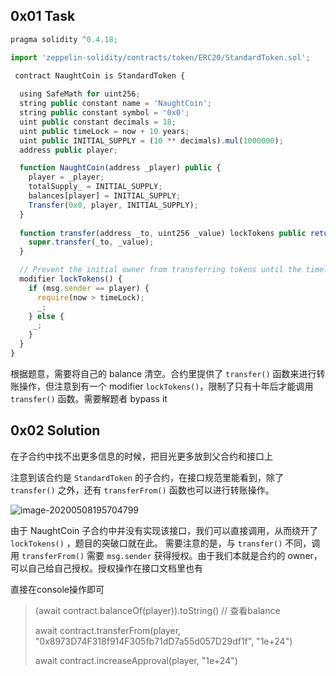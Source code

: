 ## 0x01 Task

```javascript
pragma solidity ^0.4.18;

import 'zeppelin-solidity/contracts/token/ERC20/StandardToken.sol';

 contract NaughtCoin is StandardToken {
  
  using SafeMath for uint256;
  string public constant name = 'NaughtCoin';
  string public constant symbol = '0x0';
  uint public constant decimals = 18;
  uint public timeLock = now + 10 years;
  uint public INITIAL_SUPPLY = (10 ** decimals).mul(1000000);
  address public player;

  function NaughtCoin(address _player) public {
    player = _player;
    totalSupply_ = INITIAL_SUPPLY;
    balances[player] = INITIAL_SUPPLY;
    Transfer(0x0, player, INITIAL_SUPPLY);
  }
  
  function transfer(address _to, uint256 _value) lockTokens public returns(bool) {
    super.transfer(_to, _value);
  }

  // Prevent the initial owner from transferring tokens until the timelock has passed
  modifier lockTokens() {
    if (msg.sender == player) {
      require(now > timeLock);
      _;
    } else {
     _;
    }
  } 
} 
```

根据题意，需要将自己的 balance 清空。合约里提供了 `transfer()` 函数来进行转账操作，但注意到有一个 modifier `lockTokens()`，限制了只有十年后才能调用 `transfer()` 函数。需要解题者 bypass it

## 0x02 Solution

在子合约中找不出更多信息的时候，把目光更多放到父合约和接口上

注意到该合约是 `StandardToken` 的子合约，在接口规范里能看到，除了 `transfer()` 之外，还有 `transferFrom()` 函数也可以进行转账操作。

![image-20200508195704799](https://picturefac.oss-cn-hangzhou.aliyuncs.com/img/20200508195706.png)

由于 NaughtCoin 子合约中并没有实现该接口，我们可以直接调用，从而绕开了 `lockTokens()` ，题目的突破口就在此。
需要注意的是，与 `transfer()` 不同，调用 `transferFrom()` 需要 `msg.sender` 获得授权。由于我们本就是合约的 owner，可以自己给自己授权。授权操作在接口文档里也有

直接在console操作即可

> (await contract.balanceOf(player)).toString() // 查看balance
>
> await contract.transferFrom(player, "0x8973D74F318f914F305fb71dD7a55d057D29df1f", "1e+24")
>
> await contract.increaseApproval(player, "1e+24")

